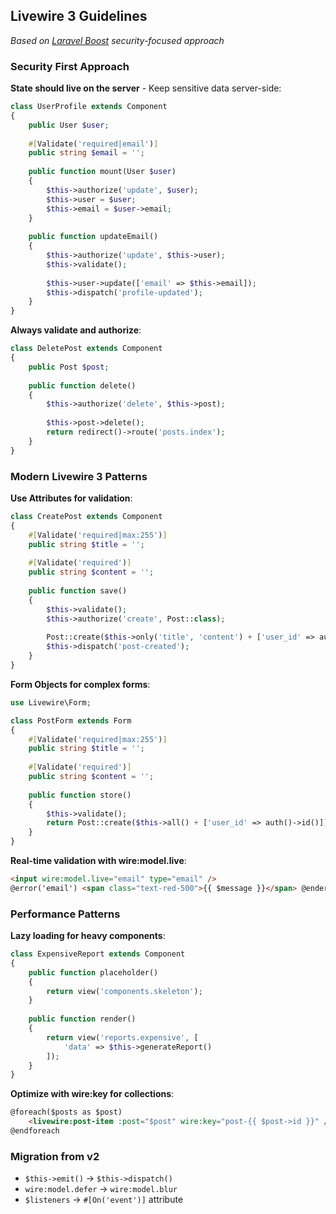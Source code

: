 ## Livewire 3 Guidelines

*Based on [Laravel Boost](https://github.com/laravel/boost) security-focused approach*

### Security First Approach

**State should live on the server** - Keep sensitive data server-side:
```php
class UserProfile extends Component
{
    public User $user;
    
    #[Validate('required|email')]
    public string $email = '';
    
    public function mount(User $user)
    {
        $this->authorize('update', $user);
        $this->user = $user;
        $this->email = $user->email;
    }
    
    public function updateEmail()
    {
        $this->authorize('update', $this->user);
        $this->validate();
        
        $this->user->update(['email' => $this->email]);
        $this->dispatch('profile-updated');
    }
}
```

**Always validate and authorize**:
```php
class DeletePost extends Component
{
    public Post $post;
    
    public function delete()
    {
        $this->authorize('delete', $this->post);
        
        $this->post->delete();
        return redirect()->route('posts.index');
    }
}
```

### Modern Livewire 3 Patterns

**Use Attributes for validation**:
```php
class CreatePost extends Component
{
    #[Validate('required|max:255')]
    public string $title = '';
    
    #[Validate('required')]
    public string $content = '';
    
    public function save()
    {
        $this->validate();
        $this->authorize('create', Post::class);
        
        Post::create($this->only('title', 'content') + ['user_id' => auth()->id()]);
        $this->dispatch('post-created');
    }
}
```

**Form Objects for complex forms**:
```php
use Livewire\Form;

class PostForm extends Form
{
    #[Validate('required|max:255')]
    public string $title = '';
    
    #[Validate('required')]
    public string $content = '';
    
    public function store()
    {
        $this->validate();
        return Post::create($this->all() + ['user_id' => auth()->id()]);
    }
}
```

**Real-time validation with wire:model.live**:
```html
<input wire:model.live="email" type="email" />
@error('email') <span class="text-red-500">{{ $message }}</span> @enderror
```

### Performance Patterns

**Lazy loading for heavy components**:
```php
class ExpensiveReport extends Component
{
    public function placeholder()
    {
        return view('components.skeleton');
    }
    
    public function render()
    {
        return view('reports.expensive', [
            'data' => $this->generateReport()
        ]);
    }
}
```

**Optimize with wire:key for collections**:
```html
@foreach($posts as $post)
    <livewire:post-item :post="$post" wire:key="post-{{ $post->id }}" />
@endforeach
```

### Migration from v2
- `$this->emit()` → `$this->dispatch()`
- `wire:model.defer` → `wire:model.blur`
- `$listeners` → `#[On('event')]` attribute